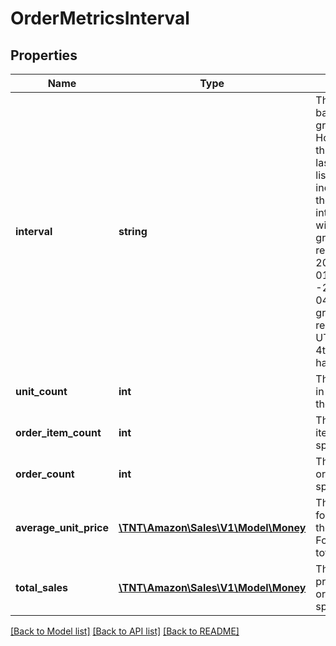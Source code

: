 # OrderMetricsInterval

## Properties
Name | Type | Description | Notes
------------ | ------------- | ------------- | -------------
**interval** | **string** | The interval of time based on requested granularity (ex. Hour, Day, etc.) If this is the first or the last interval from the list, it might contain incomplete data if the requested interval doesn&#39;t align with the requested granularity (ex. request interval 2018-09-01T02:00:00Z--2018-09-04T19:00:00Z and granularity day will result in Sept 1st UTC day and Sept 4th UTC days having partial data). | 
**unit_count** | **int** | The number of units in orders based on the specified filters. | 
**order_item_count** | **int** | The number of order items based on the specified filters. | 
**order_count** | **int** | The number of orders based on the specified filters. | 
**average_unit_price** | [**\TNT\Amazon\Sales\V1\Model\Money**](Money.md) | The average price for an item based on the specified filters. Formula is totalSales/unitCount. | 
**total_sales** | [**\TNT\Amazon\Sales\V1\Model\Money**](Money.md) | The total ordered product sales for all orders based on the specified filters. | 

[[Back to Model list]](../README.md#documentation-for-models) [[Back to API list]](../README.md#documentation-for-api-endpoints) [[Back to README]](../README.md)


